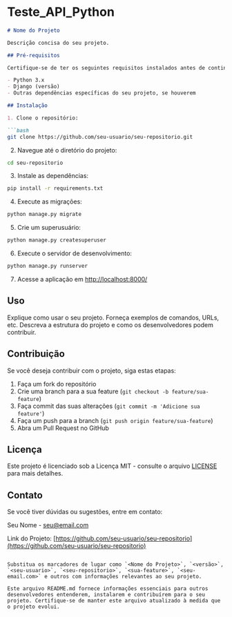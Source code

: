 # Teste_API_Python

```markdown
# Nome do Projeto

Descrição concisa do seu projeto.

## Pré-requisitos

Certifique-se de ter os seguintes requisitos instalados antes de continuar:

- Python 3.x
- Django (versão)
- Outras dependências específicas do seu projeto, se houverem

## Instalação

1. Clone o repositório:

```bash
git clone https://github.com/seu-usuario/seu-repositorio.git
```

2. Navegue até o diretório do projeto:

```bash
cd seu-repositorio
```

3. Instale as dependências:

```bash
pip install -r requirements.txt
```

4. Execute as migrações:

```bash
python manage.py migrate
```

5. Crie um superusuário:

```bash
python manage.py createsuperuser
```

6. Execute o servidor de desenvolvimento:

```bash
python manage.py runserver
```

7. Acesse a aplicação em [http://localhost:8000/](http://localhost:8000/)

## Uso

Explique como usar o seu projeto. Forneça exemplos de comandos, URLs, etc. Descreva a estrutura do projeto e como os desenvolvedores podem contribuir.

## Contribuição

Se você deseja contribuir com o projeto, siga estas etapas:

1. Faça um fork do repositório
2. Crie uma branch para a sua feature (`git checkout -b feature/sua-feature`)
3. Faça commit das suas alterações (`git commit -m 'Adicione sua feature'`)
4. Faça um push para a branch (`git push origin feature/sua-feature`)
5. Abra um Pull Request no GitHub

## Licença

Este projeto é licenciado sob a Licença MIT - consulte o arquivo [LICENSE](LICENSE) para mais detalhes.

## Contato

Se você tiver dúvidas ou sugestões, entre em contato:

Seu Nome - seu@email.com

Link do Projeto: [https://github.com/seu-usuario/seu-repositorio](https://github.com/seu-usuario/seu-repositorio)
```

Substitua os marcadores de lugar como `<Nome do Projeto>`, `<versão>`, `<seu-usuario>`, `<seu-repositorio>`, `<sua-feature>`, `<seu-email.com>` e outros com informações relevantes ao seu projeto.

Este arquivo README.md fornece informações essenciais para outros desenvolvedores entenderem, instalarem e contribuírem para o seu projeto. Certifique-se de manter este arquivo atualizado à medida que o projeto evolui.
